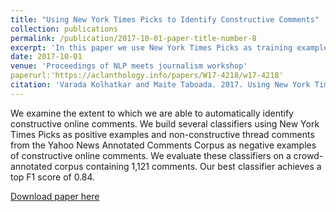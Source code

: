 ```yaml
---
title: "Using New York Times Picks to Identify Constructive Comments"
collection: publications
permalink: /publication/2017-10-01-paper-title-number-8
excerpt: 'In this paper we use New York Times Picks as training examples for constructiveness and build computational models to identify constructive comments in news comments.'
date: 2017-10-01
venue: 'Proceedings of NLP meets journalism workshop'
paperurl:'https://aclanthology.info/papers/W17-4218/w17-4218'
citation: 'Varada Kolhatkar and Maite Taboada. 2017. Using New York Times Picks to Identify Constructive Comments. In Proceedings of NLP meets journalism workshop, Association for Computational Linguistics, Copenhagen, Denmark, pages 100-105.'
---
```


We examine the extent to which we are able to automatically identify constructive online comments. We build several classifiers
using New York Times Picks as positive examples and non-constructive thread comments from the Yahoo News Annotated
Comments Corpus as negative examples of constructive online comments. We evaluate these classifiers on a crowd-annotated
corpus containing 1,121 comments. Our best classifier achieves a top
F1 score of 0.84.

[Download paper here](https://aclanthology.info/papers/W17-4218/w17-4218)

